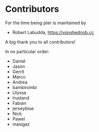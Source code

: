 # Contributors

For the time being pter is maintained by

 - Robert Labudda, <https://vonshednob.cc>

A big thank you to all contributors!

In no particular order:

 - Daniel
 - Jason
 - Gerrit
 - Marco
 - Andrea
 - bambirombi
 - Ulysse
 - lrustand
 - Fabian
 - jerseyblue
 - Nick
 - Pawel
 - maxigaz

